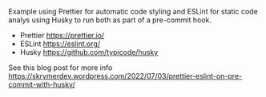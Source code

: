 Example using Prettier for automatic code styling and ESLint for static code analys using Husky to run both as part of a pre-commit hook.

* Prettier https://prettier.io/
* ESLint  https://eslint.org/
* Husky https://github.com/typicode/husky

See this blog post for more info https://skrymerdev.wordpress.com/2022/07/03/prettier-eslint-on-pre-commit-with-husky/